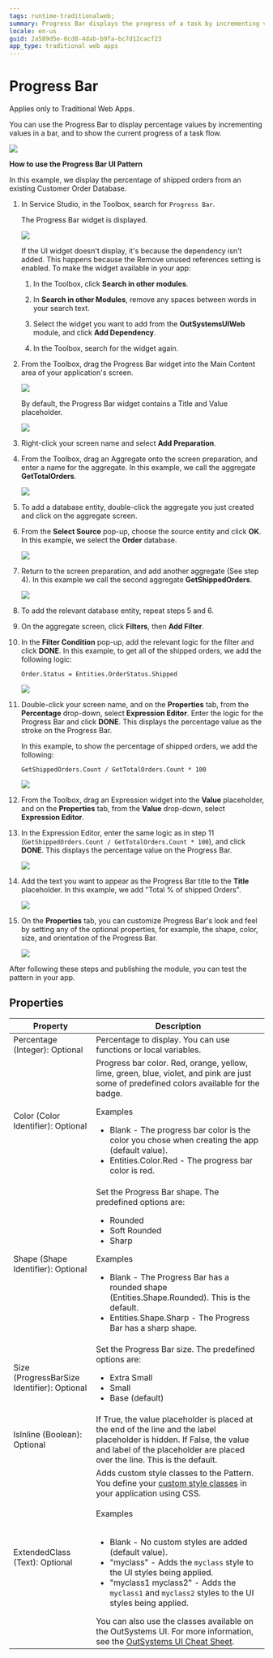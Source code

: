 ```yaml
---
tags: runtime-traditionalweb; 
summary: Progress Bar displays the progress of a task by incrementing values in a bar.
locale: en-us
guid: 2a589d5e-0cd8-4dab-b9fa-bc7d12cacf23
app_type: traditional web apps
---
```


# Progress Bar

<div class="info" markdown="1">

Applies only to Traditional Web Apps.

</div>

You can use the Progress Bar to display percentage values by incrementing values in a bar, and to show the current progress of a task flow. <!--You can also show progress in a Progress Circle or a Progress Circle Fraction. When using the Progress Bar UI Pattern, be consistent, for example, if an action displays a linear indicator on one screen, that same action should not use a circular indicator elsewhere in the app. -->

![](<images/progressbar-1-ss.png>)

**How to use the Progress Bar UI Pattern**

In this example, we display the percentage of shipped orders from an existing Customer Order Database.

1. In Service Studio, in the Toolbox, search for `Progress Bar`.

    The Progress Bar widget is displayed.

    ![](<images/progressbar-2-ss.png>)

    If the UI widget doesn't display, it's because the dependency isn't added. This happens because the Remove unused references setting is enabled. To make the widget available in your app:

    1. In the Toolbox, click **Search in other modules**.

    1. In **Search in other Modules**, remove any spaces between words in your search text.
    
    1. Select the widget you want to add from the **OutSystemsUIWeb** module, and click **Add Dependency**. 
    
    1. In the Toolbox, search for the widget again.

1. From the Toolbox, drag the Progress Bar widget into the Main Content area of your application's screen.

    ![](<images/progressbar-3-ss.png>)

    By default, the Progress Bar widget contains a Title and Value placeholder.

    ![](<images/progressbar-4-ss.png>)

1. Right-click your screen name and select **Add Preparation**.

1. From the Toolbox, drag an Aggregate onto the screen preparation, and enter a name for the aggregate. In this example, we call the aggregate **GetTotalOrders**.

    ![](<images/progressbar-10-ss.png>)

1. To add a database entity, double-click the aggregate you just created and click on the aggregate screen.

1. From the **Select Source** pop-up, choose the source entity and click **OK**. In this example, we select the **Order** database.

    ![](<images/progressbar-11-ss.png>)

1. Return to the screen preparation, and add another aggregate (See step 4). In this example we call the second aggregate **GetShippedOrders**.

    ![](<images/progressbar-12-ss.png>)

1. To add the relevant database entity, repeat steps 5 and 6.

1. On the aggregate screen, click **Filters**, then **Add Filter**.

1. In the **Filter Condition** pop-up, add the relevant logic for the filter and click **DONE**. In this example, to get all of the shipped orders, we add the following logic:

    `Order.Status = Entities.OrderStatus.Shipped`

    ![](<images/progressbar-13-ss.png>)

1. Double-click your screen name, and on the **Properties** tab, from the **Percentage** drop-down, select **Expression Editor**.
Enter the logic for the Progress Bar and click **DONE**.  This displays the percentage value as the stroke on the Progress Bar.

    In this example, to show the percentage of shipped orders, we add the following:

    `GetShippedOrders.Count / GetTotalOrders.Count * 100`

    ![](<images/progressbar-14-ss.png>)

1. From the Toolbox, drag an Expression widget into the **Value** placeholder, and on the **Properties** tab, from the **Value** drop-down, select **Expression Editor**.

1. In the Expression Editor, enter the same logic as in step 11 (`GetShippedOrders.Count / GetTotalOrders.Count * 100`), and click **DONE**. This displays the percentage value on the Progress Bar.

    ![](<images/progressbar-15-ss.png>)

1. Add the text you want to appear as the Progress Bar title to the **Title** placeholder. In this example, we add "Total % of shipped Orders".

    ![](<images/progressbar-16-ss.png>)

1. On the **Properties** tab, you can customize Progress Bar's look and feel by setting any of the optional properties, for example, the shape, color, size, and orientation of the Progress Bar.

    ![](<images/progressbar-5-ss.png>)

After following these steps and publishing the module, you can test the pattern in your app.

## Properties

| Property                                    | Description                                                                                                                                                                                                                                                                                                                                                                                                                                                                                                                                                                                                                        |
|---------------------------------------------|------------------------------------------------------------------------------------------------------------------------------------------------------------------------------------------------------------------------------------------------------------------------------------------------------------------------------------------------------------------------------------------------------------------------------------------------------------------------------------------------------------------------------------------------------------------------------------------------------------------------------------|
| Percentage (Integer): Optional              | Percentage to display. You can use functions or local variables.                                                                                                                                                                                                                                                                                                                                                                                                                                                                                                                                                                   |
| Color (Color Identifier): Optional          | Progress bar color. Red, orange, yellow, lime, green, blue, violet, and pink are just some of predefined colors available for the badge. <p>Examples <ul><li>Blank - The progress bar color  is the color you chose when creating the app (default value).</li><li>Entities.Color.Red - The progress bar color is red.</li></ul></p>                                                                                                                                                                                                                                                                                               |
| Shape (Shape Identifier): Optional          | Set the Progress Bar shape. The predefined options are: <ul><li>Rounded</li><li> Soft Rounded </li> <li>Sharp</li></ul><p>Examples <ul><li>Blank - The Progress Bar has a rounded shape (Entities.Shape.Rounded). This is the default.</li><li>Entities.Shape.Sharp - The Progress Bar has a sharp shape.</li></ul></p>                                                                                                                                                                                                                                                                                                            |
| Size (ProgressBarSize Identifier): Optional | Set the Progress Bar size. The predefined options are: <ul><li>Extra Small</li><li>Small</li> <li>Base (default)</li></ul>                                                                                                                                                                                                                                                                                                                                                                                                                                                                                                         |
| IsInline (Boolean): Optional                | If True, the value placeholder is placed at the end of the line and the label placeholder is hidden. If False, the value and label of the placeholder are placed over the line. This is the default.                                                                                                                                                                                                                                                                                                                                                                                                                               |
| ExtendedClass (Text): Optional              | Adds custom style classes to the Pattern. You define your [custom style classes](../../../look-feel/css.md) in your application using CSS.<br/><br/>Examples<br/><br/> <ul><li>Blank - No custom styles are added (default value).</li><li>"myclass" - Adds the ``myclass`` style to the UI styles being applied.</li><li>"myclass1 myclass2" - Adds the ``myclass1`` and ``myclass2`` styles to the UI styles being applied.</li></ul>You can also use the classes available on the OutSystems UI. For more information, see the [OutSystems UI Cheat Sheet](https://outsystemsui.outsystems.com/OutSystemsUIWebsite/CheatSheet). |

